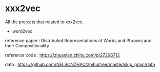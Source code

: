 # xxx2vec
All the projects that related to xxx2vec.


* word2vec

reference paper : Distributed Representations of Words and Phrases and their Compositionality 

reference code : https://zhuanlan.zhihu.com/p/27296712

data : https://github.com/NELSONZHAO/zhihu/tree/master/skip_gram/data
